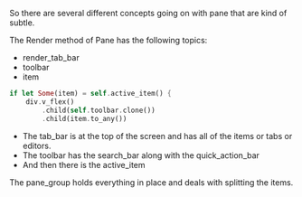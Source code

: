 
So there are several different concepts going on with pane that are kind
of subtle.

The Render method of Pane has the following topics:

- render_tab_bar
- toolbar
- item

```rust
if let Some(item) = self.active_item() {
    div.v_flex()
        .child(self.toolbar.clone())
        .child(item.to_any())
 ```

- The tab_bar is at the top of the screen and has all of the items or tabs
 or editors.
- The toolbar has the search_bar along with the quick_action_bar
- And then there is the active_item

The pane_group holds everything in place and deals with splitting the items.
